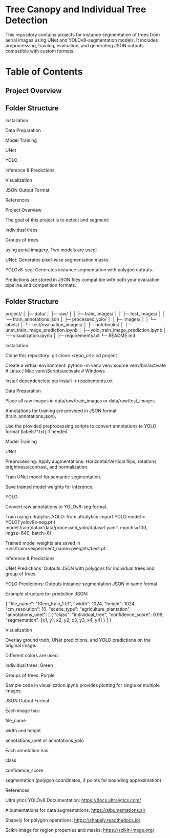 # Tree Canopy and Individual Tree Detection

This repository contains projects for instance segmentation of trees from aerial images using UNet and YOLOv8-segmentation models. It includes preprocessing, training, evaluation, and generating JSON outputs compatible with custom formats.

# Table of Contents

## Project Overview

## Folder Structure

Installation

Data Preparation

Model Training

UNet

YOLO

Inference & Predictions

Visualization

JSON Output Format

References

Project Overview

The goal of this project is to detect and segment:

Individual trees

Groups of trees

using aerial imagery. Two models are used:

UNet: Generates pixel-wise segmentation masks.

YOLOv8-seg: Generates instance segmentation with polygon outputs.

Predictions are stored in JSON files compatible with both your evaluation pipeline and competition formats.

## Folder Structure

project/
│
├─ data/
│ ├─ raw/
│ │ ├─ train_images/
│ │ ├─ test_images/
│ │ └─ train_annotations.json
│ ├─ processed_yolo/
│ │ ├─ images/
│ │ └─ labels/
│ └─ test/evaluation_images/
│
├─ notebooks/
│ ├─ unet_train_image_prediction.ipynb
│ ├─ yolo_train_image_prediction.ipynb
│ └─ visualization.ipynb
│
├─ requirements.txt
└─ README.md

Installation

Clone this repository:
git clone <repo_url>
cd project

Create a virtual environment:
python -m venv venv
source venv/bin/activate # Linux / Mac
venv\Scripts\activate # Windows

Install dependencies:
pip install -r requirements.txt

Data Preparation

Place all raw images in data/raw/train_images or data/raw/test_images.

Annotations for training are provided in JSON format (train_annotations.json).

Use the provided preprocessing scripts to convert annotations to YOLO format (labels/*.txt) if needed.

Model Training

UNet

Preprocessing: Apply augmentations: Horizontal/Vertical flips, rotations, brightness/contrast, and normalization.

Train UNet model for semantic segmentation.

Save trained model weights for inference.

YOLO

Convert raw annotations to YOLOv8-seg format.

Train using ultralytics.YOLO:
from ultralytics import YOLO
model = YOLO('yolov8s-seg.pt')
model.train(data='data/processed_yolo/dataset.yaml', epochs=100, imgsz=640, batch=8)

Trained model weights are saved in runs/train/<experiment_name>/weights/best.pt.

Inference & Predictions

UNet Predictions: Outputs JSON with polygons for individual trees and group of trees.

YOLO Predictions: Outputs instance segmentation JSON in same format.

Example structure for prediction JSON:

{
"file_name": "10cm_train_1.tif",
"width": 1024,
"height": 1024,
"cm_resolution": 10,
"scene_type": "agriculture_plantation",
"annotations_unet": [
{
"class": "individual_tree",
"confidence_score": 0.99,
"segmentation": [x1, y1, x2, y2, x3, y3, x4, y4]
}
]
}

Visualization

Overlay ground truth, UNet predictions, and YOLO predictions on the original image.

Different colors are used:

Individual trees: Green

Groups of trees: Purple

Sample code in visualization.ipynb provides plotting for single or multiple images.

JSON Output Format

Each image has:

file_name

width and height

annotations_unet or annotations_yolo

Each annotation has:

class

confidence_score

segmentation (polygon coordinates, 4 points for bounding approximation)

References

Ultralytics YOLOv8 Documentation: https://docs.ultralytics.com/

Albumentations for data augmentations: https://albumentations.ai/

Shapely for polygon operations: https://shapely.readthedocs.io/

Scikit-image for region properties and masks: https://scikit-image.org/